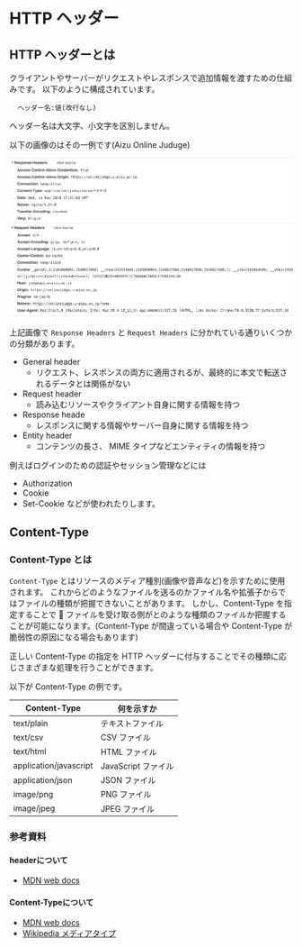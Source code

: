 # HTTP ヘッダー

## HTTP ヘッダーとは

クライアントやサーバーがリクエストやレスポンスで追加情報を渡すための仕組みです。
以下のように構成されています。

```
  ヘッダー名:値(改行なし)
```

ヘッダー名は大文字、小文字を区別しません。

以下の画像のはその一例です(Aizu Online Juduge)

![](./images/http-header.png)

上記画像で `Response Headers` と `Request Headers` に分かれている通りいくつかの分類があります。

- General header
  - リクエスト、レスポンスの両方に適用されるが、最終的に本文で転送されるデータとは関係がない
- Request header
  - 読み込むリソースやクライアント自身に関する情報を持つ
- Response heade
  - レスポンスに関する情報やサーバー自身に関する情報を持つ
- Entity header
  - コンテンツの長さ、 MIME タイプなどエンティティの情報を持つ

例えばログインのための認証やセッション管理などには

- Authorization
- Cookie
- Set-Cookie
  などが使われたりします。

## Content-Type
### Content-Type とは

`Content-Type` とはリソースのメディア種別(画像や音声など)を示すために使用されます。
これからどのようなファイルを送るのかファイル名や拡張子からではファイルの種類が把握できないことがあります。 しかし、Content-Type を指定することで  ファイルを受け取る側がとのような種類のファイルか把握することが可能になります。(Content-Type が間違っている場合や Content-Type が脆弱性の原因になる場合もあります)

正しい Content-Type の指定を HTTP ヘッダーに付与することでその種類に応じさまざまな処理を行うことができます。

以下が Content-Type の例です。

| Content-Type           | 何を示すか          |
| ---------------------- | ------------------- |
| text/plain             | テキストファイル    |
| text/csv               | CSV ファイル        |
| text/html              | HTML ファイル       |
| application/javascript | JavaScript ファイル |
| application/json       | JSON ファイル       |
| image/png              | PNG ファイル        |
| image/jpeg             | JPEG ファイル       |

### 参考資料
#### headerについて
- [MDN web docs](https://developer.mozilla.org/ja/docs/Web/HTTP/Headers)
#### Content-Typeについて
- [MDN web docs](https://developer.mozilla.org/ja/docs/Web/HTTP/Headers/Content-Type)
- [Wikipedia メディアタイプ](https://ja.wikipedia.org/wiki/%E3%83%A1%E3%83%87%E3%82%A3%E3%82%A2%E3%82%BF%E3%82%A4%E3%83%97#%E4%B8%BB%E3%81%AA%E4%BE%8B)
